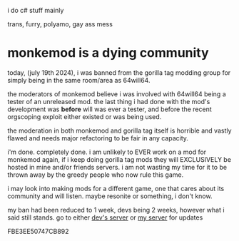 i do c# stuff mainly

trans, furry, polyamo, gay ass mess

# monkemod is a dying community
today, (july 19th 2024), i was banned from the gorilla tag modding group for simply being in the same room/area as 64will64.

the moderators of monkemod believe i was involved with 64will64 being a tester of an unreleased mod. the last thing i had done with the mod's development was **before** will was ever a tester, and before the recent orgscoping exploit either existed or was being used.

the moderation in both monkemod and gorilla tag itself is horrible and vastly flawed and needs major refactoring to be fair in any capacity.

i'm done. completely done. i am unlikely to EVER work on a mod for monkemod again, if i keep doing gorilla tag mods they will EXCLUSIVELY be hosted in mine and/or friends servers. i am not wasting my time for it to be thrown away by the greedy people who now rule this game.

i may look into making mods for a different game, one that cares about its community and will listen. maybe resonite or something, i don't know.

my ban had been reduced to 1 week, devs being 2 weeks, however what i said still stands. go to either [dev's server](https://discord.gg/dev9998) or [my server](https://discord.gg/QSuRSQVMSP) for updates



FBE3EE50747CB892
